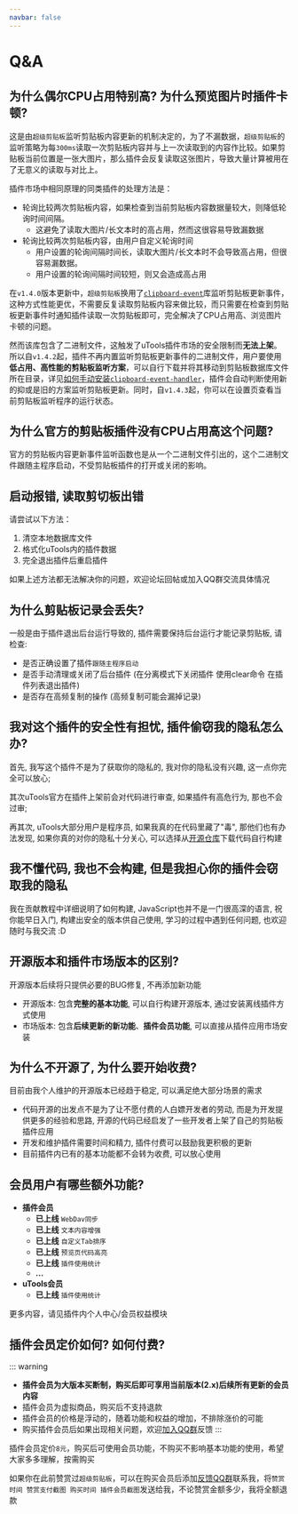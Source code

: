 ```yaml
---
navbar: false
---
```


# Q&A

## 为什么偶尔CPU占用特别高? 为什么预览图片时插件卡顿?

这是由`超级剪贴板`监听剪贴板内容更新的机制决定的，为了不漏数据，`超级剪贴板`的监听策略为每`300ms`读取一次剪贴板内容并与上一次读取到的内容作比较。如果剪贴板当前位置是一张大图片，那么插件会反复读取这张图片，导致大量计算被用在了无意义的读取与对比上。

插件市场中相同原理的同类插件的处理方法是：

- 轮询比较两次剪贴板内容，如果检查到当前剪贴板内容数据量较大，则降低轮询时间间隔。
  - 这避免了读取大图片/长文本时的高占用，然而这很容易导致漏数据
- 轮询比较两次剪贴板内容，由用户自定义轮询时间
  - 用户设置的轮询间隔时间长，读取大图片/长文本时不会导致高占用，但很容易漏数据。
  - 用户设置的轮询间隔时间较短，则又会造成高占用

在`v1.4.0`版本更新中，`超级剪贴板`换用了[`clipboard-event`](https://github.com/sudhakar3697/node-clipboard-event)库监听剪贴板更新事件，这种方式性能更优，不需要反复读取剪贴板内容来做比较，而只需要在检查到剪贴板更新事件时通知插件读取一次剪贴板即可，完全解决了CPU占用高、浏览图片卡顿的问题。

然而该库包含了二进制文件，这触发了uTools插件市场的安全限制而**无法上架**。所以自`v1.4.2`起，插件不再内置监听剪贴板更新事件的二进制文件，用户要使用**低占用、高性能的剪贴板监听方案**，可以自行下载并将其移动到剪贴板数据库文件所在目录，详见[如何手动安装`clipboard-event-handler`](../guide/)，插件会自动判断使用新的抑或是旧的方案监听剪贴板更新。同时，自`v1.4.3`起，你可以在设置页查看当前剪贴板监听程序的运行状态。

## 为什么官方的剪贴板插件没有CPU占用高这个问题?

官方的剪贴板内容更新事件监听函数也是从一个二进制文件引出的，这个二进制文件跟随主程序启动，不受剪贴板插件的打开或关闭的影响。

## 启动报错, 读取剪切板出错

请尝试以下方法：

1. 清空本地数据库文件
2. 格式化uTools内的插件数据
3. 完全退出插件后重启插件

如果上述方法都无法解决你的问题，欢迎论坛回帖或加入QQ群交流具体情况

## 为什么剪贴板记录会丢失?

一般是由于插件退出后台运行导致的, 插件需要保持后台运行才能记录剪贴板, 请检查:
- 是否正确设置了插件`跟随主程序启动`
- 是否手动清理或关闭了后台插件 (在分离模式下关闭插件 使用clear命令 在插件列表退出插件)
- 是否存在高频复制的操作 (高频复制可能会漏掉记录)

## 我对这个插件的安全性有担忧, 插件偷窃我的隐私怎么办?

首先, 我写这个插件不是为了获取你的隐私的, 我对你的隐私没有兴趣, 这一点你完全可以放心;

其次uTools官方在插件上架前会对代码进行审查, 如果插件有高危行为, 那也不会过审;

再其次, uTools大部分用户是程序员, 如果我真的在代码里藏了"毒", 那他们也有办法发现, 如果你真的对你的隐私十分关心, 可以选择从[开源仓库](https://githubcom/ZiuChen/ClipboardManager)下载代码自行构建

## 我不懂代码, 我也不会构建, 但是我担心你的插件会窃取我的隐私

我在贡献教程中详细说明了如何构建, JavaScript也并不是一门很高深的语言, 祝你能早日入门, 构建出安全的版本供自己使用, 学习的过程中遇到任何问题, 也欢迎随时与我交流 :D

## 开源版本和插件市场版本的区别?

开源版本后续将只提供必要的BUG修复, 不再添加新功能

- 开源版本: 包含**完整的基本功能**, 可以自行构建开源版本, 通过安装离线插件方式使用
- 市场版本: 包含**后续更新的新功能**、**插件会员功能**, 可以直接从插件应用市场安装

## 为什么不开源了, 为什么要开始收费?

目前由我个人维护的开源版本已经趋于稳定, 可以满足绝大部分场景的需求

- 代码开源的出发点不是为了让不愿付费的人白嫖开发者的劳动, 而是为开发提供更多的经验和思路, 开源的代码已经启发了一些开发者上架了自己的剪贴板插件应用
- 开发和维护插件需要时间和精力, 插件付费可以鼓励我更积极的更新
- 目前插件内已有的基本功能都不会转为收费, 可以放心使用

## 会员用户有哪些额外功能?

- **插件会员**
  - **已上线** `WebDav同步`
  - **已上线** `文本内容增强`
  - **已上线** `自定义Tab排序`
  - **已上线** `预览页代码高亮`
  - **已上线** `插件使用统计`
  - **...**
- **uTools会员**
  - **已上线** `插件使用统计`

更多内容，请见插件内个人中心/会员权益模块

## 插件会员定价如何? 如何付费?

::: warning
- **插件会员为大版本买断制，购买后即可享用当前版本(2.x)后续所有更新的会员内容**
- 插件会员为虚拟商品，购买后不支持退款
- 插件会员的价格是浮动的，随着功能和权益的增加，不排除涨价的可能
- 购买插件会员后如果出现相关问题，欢迎[加入QQ群](https://jq.qq.com/?_wv=1027&k=fURjGVJr)反馈
:::

插件会员定价`8元`，购买后可使用会员功能，不购买不影响基本功能的使用，希望大家多多理解，按需购买

如果你在此前赞赏过`超级剪贴板`，可以在购买会员后添加[反馈QQ群](https://jq.qq.com/?_wv=1027&k=fURjGVJr)联系我，将`赞赏时间 赞赏支付截图 购买时间 插件会员截图`发送给我，不论赞赏金额多少，我将全额退款
